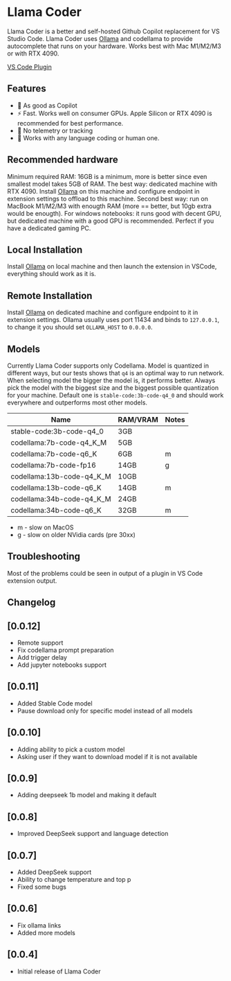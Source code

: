 # Llama Coder

Llama Coder is a better and self-hosted Github Copilot replacement for VS Studio Code. Llama Coder uses [Ollama](https://ollama.ai) and codellama to provide autocomplete that runs on your hardware. Works best with Mac M1/M2/M3 or with RTX 4090.

[VS Code Plugin](https://marketplace.visualstudio.com/items?itemName=ex3ndr.llama-coder)

## Features
* 🚀 As good as Copilot
* ⚡️ Fast. Works well on consumer GPUs. Apple Silicon or RTX 4090 is recommended for best performance.
* 🔐 No telemetry or tracking
* 🔬 Works with any language coding or human one.

## Recommended hardware

Minimum required RAM: 16GB is a minimum, more is better since even smallest model takes 5GB of RAM.
The best way: dedicated machine with RTX 4090. Install [Ollama](https://ollama.ai) on this machine and configure endpoint in extension settings to offload to this machine.
Second best way: run on MacBook M1/M2/M3 with enougth RAM (more == better, but 10gb extra would be enougth).
For windows notebooks: it runs good with decent GPU, but dedicated machine with a good GPU is recommended. Perfect if you have a dedicated gaming PC.

## Local Installation

Install [Ollama](https://ollama.ai) on local machine and then launch the extension in VSCode, everything should work as it is.

## Remote Installation

Install [Ollama](https://ollama.ai) on dedicated machine and configure endpoint to it in extension settings. Ollama usually uses port 11434 and binds to `127.0.0.1`, to change it you should set `OLLAMA_HOST` to `0.0.0.0`.

## Models

Currently Llama Coder supports only Codellama. Model is quantized in different ways, but our tests shows that `q4` is an optimal way to run network. When selecting model the bigger the model is, it performs better. Always pick the model with the biggest size and the biggest possible quantization for your machine. Default one is `stable-code:3b-code-q4_0` and should work everywhere and outperforms most other models.

| Name                      | RAM/VRAM | Notes |
|---------------------------|----------|-------|
| stable-code:3b-code-q4_0  | 3GB      |       |
| codellama:7b-code-q4_K_M  | 5GB      |       |
| codellama:7b-code-q6_K    | 6GB      | m     |
| codellama:7b-code-fp16    | 14GB     | g     |
| codellama:13b-code-q4_K_M | 10GB     |       |
| codellama:13b-code-q6_K   | 14GB     | m     |
| codellama:34b-code-q4_K_M | 24GB     |       |
| codellama:34b-code-q6_K   | 32GB     | m     |

* m - slow on MacOS
* g - slow on older NVidia cards (pre 30xx)

## Troubleshooting

Most of the problems could be seen in output of a plugin in VS Code extension output.

## Changelog

## [0.0.12]
- Remote support
- Fix codellama prompt preparation
- Add trigger delay
- Add jupyter notebooks support

## [0.0.11]
- Added Stable Code model
- Pause download only for specific model instead of all models

## [0.0.10]
- Adding ability to pick a custom model
- Asking user if they want to download model if it is not available

## [0.0.9]
- Adding deepseek 1b model and making it default

## [0.0.8]
- Improved DeepSeek support and language detection

## [0.0.7]
- Added DeepSeek support
- Ability to change temperature and top p
- Fixed some bugs

## [0.0.6]
- Fix ollama links
- Added more models

## [0.0.4]

- Initial release of Llama Coder
